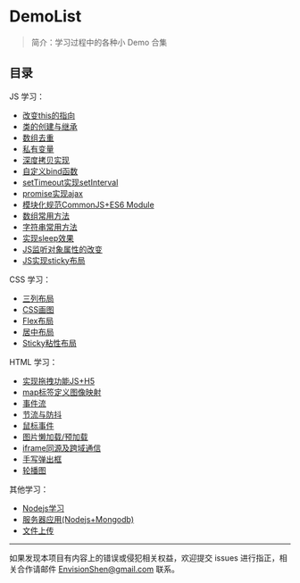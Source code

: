 # DemoList

> 简介：学习过程中的各种小 Demo 合集



## 目录

JS 学习：

- [改变this的指向](./改变this指向/bind_call_apply.js)
- [类的创建与继承](./类创建与继承)
- [数组去重](./数组去重/index.js)
- [私有变量](./私有变量/index.js)
- [深度拷贝实现](./深度拷贝实现/index.js)
- [自定义bind函数](./bind函数实现/index.js)
- [setTimeout实现setInterval](./setTimeout实现setInterval/index.js)
- [promise实现ajax](./promise实现ajax/index.js)
- [模块化规范CommonJS+ES6 Module](./模块化规范)
- [数组常用方法](./数组常用方法/index.js)
- [字符串常用方法](./字符串常用方法/index.js)
- [实现sleep效果](./实现sleep效果/index.js)
- [JS监听对象属性的改变](./JS监听对象属性的改变)
- [JS实现sticky布局](./JS实现sticky布局/)

CSS 学习：

- [三列布局](./三列布局)
- [CSS画图](./CSS画图)
- [Flex布局](./Flex布局)
- [居中布局](./居中布局)
- [Sticky粘性布局](./sticky粘性布局)

HTML 学习：

- [实现拖拽功能JS+H5](./实现拖拽功能)
- [map标签定义图像映射](./map标签定义图像映射/index.html)
- [事件流](./事件流/index.html)
- [节流与防抖](./节流与防抖)
- [鼠标事件](./鼠标事件)
- [图片懒加载/预加载](./图片懒加载与预加载)
- [iframe同源及跨域通信](./iframe同源及跨域通信)
- [手写弹出框](./手写弹出框/index.html)
- [轮播图](./轮播图)

其他学习：

- [Nodejs学习](./Nodejs学习)
- [服务器应用(Nodejs+Mongodb)](./服务器应用_Nodejs_Mongodb)
- [文件上传](./文件上传)



------

如果发现本项目有内容上的错误或侵犯相关权益，欢迎提交 issues 进行指正，相关合作请邮件 <a href="mailto:EnvisionShen@gmail.com">EnvisionShen@gmail.com </a>联系。